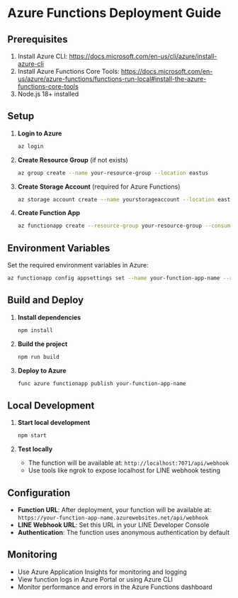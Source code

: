 # Azure Functions Deployment Guide

## Prerequisites

1. Install Azure CLI: https://docs.microsoft.com/en-us/cli/azure/install-azure-cli
2. Install Azure Functions Core Tools: https://docs.microsoft.com/en-us/azure/azure-functions/functions-run-local#install-the-azure-functions-core-tools
3. Node.js 18+ installed

## Setup

1. **Login to Azure**

   ```bash
   az login
   ```

2. **Create Resource Group** (if not exists)

   ```bash
   az group create --name your-resource-group --location eastus
   ```

3. **Create Storage Account** (required for Azure Functions)

   ```bash
   az storage account create --name yourstorageaccount --location eastus --resource-group your-resource-group --sku Standard_LRS
   ```

4. **Create Function App**
   ```bash
   az functionapp create --resource-group your-resource-group --consumption-plan-location eastus --runtime node --runtime-version 18 --functions-version 4 --name your-function-app-name --storage-account yourstorageaccount --os-type Linux
   ```

## Environment Variables

Set the required environment variables in Azure:

```bash
az functionapp config appsettings set --name your-function-app-name --resource-group your-resource-group --settings "API_KEY=your-gemini-api-key" "CHANNEL_ACCESS_TOKEN=your-line-channel-access-token"
```

## Build and Deploy

1. **Install dependencies**

   ```bash
   npm install
   ```

2. **Build the project**

   ```bash
   npm run build
   ```

3. **Deploy to Azure**
   ```bash
   func azure functionapp publish your-function-app-name
   ```

## Local Development

1. **Start local development**

   ```bash
   npm start
   ```

2. **Test locally**
   - The function will be available at: `http://localhost:7071/api/webhook`
   - Use tools like ngrok to expose localhost for LINE webhook testing

## Configuration

- **Function URL**: After deployment, your function will be available at: `https://your-function-app-name.azurewebsites.net/api/webhook`
- **LINE Webhook URL**: Set this URL in your LINE Developer Console
- **Authentication**: The function uses anonymous authentication by default

## Monitoring

- Use Azure Application Insights for monitoring and logging
- View function logs in Azure Portal or using Azure CLI
- Monitor performance and errors in the Azure Functions dashboard
